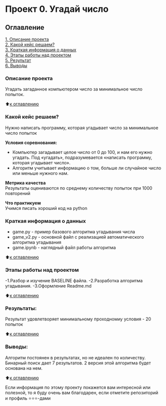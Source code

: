 # Проект 0. Угадай число

## Оглавление  
[1. Описание проекта](.README.md#Описание-проекта)  
[2. Какой кейс решаем?](.README.md#Какой-кейс-решаем)  
[3. Краткая информация о данных](.README.md#Краткая-информация-о-данных)  
[4. Этапы работы над проектом](.README.md#Этапы-работы-над-проектом)  
[5. Результат](.README.md#Результат)    
[6. Выводы](.README.md#Выводы) 

### Описание проекта    
Угадать загаданное компьютером число за минимальное число попыток.

:arrow_up:[к оглавлению](_)


### Какой кейс решаем?    
Нужно написать программу, которая угадывает число за минимальное число попыток

**Условия соревнования:**  
- Компьютер загадывает целое число от 0 до 100, и нам его нужно угадать. Под «угадать», подразумевается «написать программу, которая угадывает число».
- Алгоритм учитывает информацию о том, больше ли случайное число или меньше нужного нам.

**Метрика качества**     
Результаты оцениваются по среднему количеству попыток при 1000 повторений

**Что практикуем**     
Учимся писать хороший код на python


### Краткая информация о данных
 - game.py - пример базового алгоритма угадывания числа
 - game_v2.py - основной файл с реализацией автоматического алгоритма угадывания
 - game.ipynb - наглядный файл работы алгоритма
  
:arrow_up:[к оглавлению](.README.md#Оглавление)


### Этапы работы над проектом  
-1.Разбор и изучение BASELINE файла.
-2.Разработка алгоритма угадывания.
-3.Оформление Readme.md

:arrow_up:[к оглавлению](.README.md#Оглавление)


### Результаты:  
Результат удовлетворяет минимальному проходномиу условия  - 20 попыток

:arrow_up:[к оглавлению](.README.md#Оглавление)


### Выводы:  
Алгоритм постоянен в результатах, но не идеален по количеству. 
Бинарный поиск дает 7 результатов.
2 версия этой алгоритма будет основана на нем.

:arrow_up:[к оглавлению](.README.md#Оглавление)


Если информация по этому проекту покажется вам интересной или полезной, то я буду очень вам благодарен, если отметите репозиторий и профиль ⭐️⭐️⭐️-дами